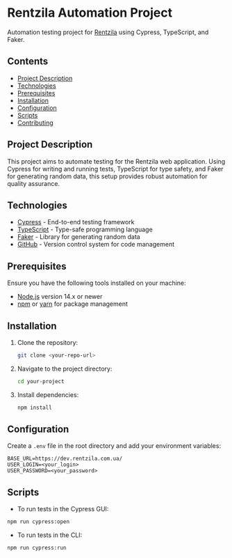 # Rentzila Automation Project

Automation testing project for [Rentzila](https://dev.rentzila.com.ua/) using Cypress, TypeScript, and Faker.

## Contents

- [Project Description](#project-description)
- [Technologies](#technologies)
- [Prerequisites](#prerequisites)
- [Installation](#installation)
- [Configuration](#configuration)
- [Scripts](#scripts)
- [Contributing](#contributing)

## Project Description

This project aims to automate testing for the Rentzila web application. Using Cypress for writing and running tests, TypeScript for type safety, and Faker for generating random data, this setup provides robust automation for quality assurance.

## Technologies

- [Cypress](https://www.cypress.io/) - End-to-end testing framework
- [TypeScript](https://www.typescriptlang.org/) - Type-safe programming language
- [Faker](https://github.com/faker-js/faker) - Library for generating random data
- [GitHub](https://github.com/) - Version control system for code management

## Prerequisites

Ensure you have the following tools installed on your machine:

- [Node.js](https://nodejs.org/) version 14.x or newer
- [npm](https://www.npmjs.com/) or [yarn](https://yarnpkg.com/) for package management

## Installation

1. Clone the repository:
    ```bash
    git clone <your-repo-url>
    ```
2. Navigate to the project directory:
    ```bash
    cd your-project
    ```
3. Install dependencies:
    ```bash
    npm install
    ```

## Configuration

Create a `.env` file in the root directory and add your environment variables:

```plaintext
BASE_URL=https://dev.rentzila.com.ua/
USER_LOGIN=<your_login>
USER_PASSWORD=<your_password>
```

## Scripts 
- To run tests in the Cypress GUI:
```bash
npm run cypress:open
```
- To run tests in the CLI:
```bash
npm run cypress:run
```

